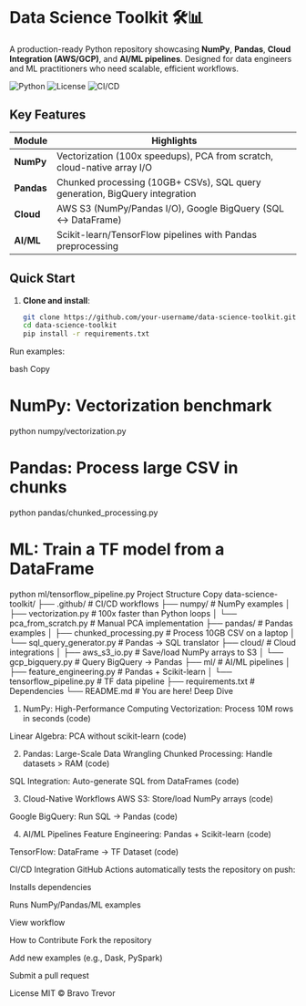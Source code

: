 # Data Science Toolkit 🛠️📊

A production-ready Python repository showcasing **NumPy**, **Pandas**, **Cloud Integration (AWS/GCP)**, and **AI/ML pipelines**. Designed for data engineers and ML practitioners who need scalable, efficient workflows.

![Python](https://img.shields.io/badge/python-3.10%2B-blue)
![License](https://img.shields.io/badge/license-MIT-green)
![CI/CD](https://github.com/your-username/data-science-toolkit/actions/workflows/test.yml/badge.svg)

## Key Features

| Module          | Highlights                                                                 |
|-----------------|---------------------------------------------------------------------------|
| **NumPy**       | Vectorization (100x speedups), PCA from scratch, cloud-native array I/O   |
| **Pandas**      | Chunked processing (10GB+ CSVs), SQL query generation, BigQuery integration|
| **Cloud**       | AWS S3 (NumPy/Pandas I/O), Google BigQuery (SQL ↔ DataFrame)              |
| **AI/ML**       | Scikit-learn/TensorFlow pipelines with Pandas preprocessing               |

## Quick Start

1. **Clone and install**:
   ```bash
   git clone https://github.com/your-username/data-science-toolkit.git
   cd data-science-toolkit
   pip install -r requirements.txt
Run examples:

bash
Copy
# NumPy: Vectorization benchmark
python numpy/vectorization.py

# Pandas: Process large CSV in chunks
python pandas/chunked_processing.py

# ML: Train a TF model from a DataFrame
python ml/tensorflow_pipeline.py
Project Structure
Copy
data-science-toolkit/
├── .github/                  # CI/CD workflows
├── numpy/                    # NumPy examples
│   ├── vectorization.py      # 100x faster than Python loops
│   └── pca_from_scratch.py   # Manual PCA implementation
├── pandas/                   # Pandas examples
│   ├── chunked_processing.py # Process 10GB CSV on a laptop
│   └── sql_query_generator.py # Pandas → SQL translator
├── cloud/                    # Cloud integrations
│   ├── aws_s3_io.py          # Save/load NumPy arrays to S3
│   └── gcp_bigquery.py       # Query BigQuery → Pandas
├── ml/                       # AI/ML pipelines
│   ├── feature_engineering.py # Pandas + Scikit-learn
│   └── tensorflow_pipeline.py # TF data pipeline
├── requirements.txt          # Dependencies
└── README.md                # You are here!
Deep Dive
1. NumPy: High-Performance Computing
Vectorization: Process 10M rows in seconds (code)

Linear Algebra: PCA without scikit-learn (code)

2. Pandas: Large-Scale Data Wrangling
Chunked Processing: Handle datasets > RAM (code)

SQL Integration: Auto-generate SQL from DataFrames (code)

3. Cloud-Native Workflows
AWS S3: Store/load NumPy arrays (code)

Google BigQuery: Run SQL → Pandas (code)

4. AI/ML Pipelines
Feature Engineering: Pandas + Scikit-learn (code)

TensorFlow: DataFrame → TF Dataset (code)

CI/CD Integration
GitHub Actions automatically tests the repository on push:

Installs dependencies

Runs NumPy/Pandas/ML examples

View workflow

How to Contribute
Fork the repository

Add new examples (e.g., Dask, PySpark)

Submit a pull request

License
MIT © Bravo Trevor
